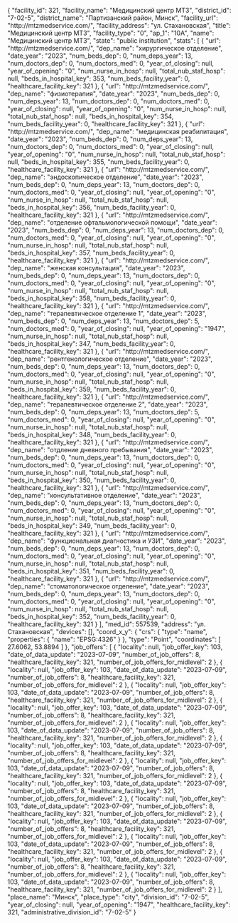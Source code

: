 {
    "facility_id": 321,
    "facility_name": "Медицинский центр МТЗ",
    "district_id": "7-02-5",
    "district_name": "Партизанский район, Минск",
    "facility_url": "http:\/\/mtzmedservice.com\/",
    "facility_address": "ул. Стахановская",
    "title": "Медицинский центр МТЗ",
    "facility_type": "0",
    "ap_1": "10А",
    "name": "Медицинский центр МТЗ",
    "state": "public institution",
    "stats": [
        {
            "url": "http:\/\/mtzmedservice.com\/",
            "dep_name": "хирургическое отделение",
            "date_year": "2023",
            "num_beds_dep": 0,
            "num_deps_year": 13,
            "num_doctors_dep": 0,
            "num_doctors_med": 0,
            "year_of_closing": null,
            "year_of_opening": "0",
            "num_nurse_in_hosp": null,
            "total_nub_staf_hosp": null,
            "beds_in_hospital_key": 353,
            "num_beds_facility_year": 0,
            "healthcare_facility_key": 321
        },
        {
            "url": "http:\/\/mtzmedservice.com\/",
            "dep_name": "физиотерапия",
            "date_year": "2023",
            "num_beds_dep": 0,
            "num_deps_year": 13,
            "num_doctors_dep": 0,
            "num_doctors_med": 0,
            "year_of_closing": null,
            "year_of_opening": "0",
            "num_nurse_in_hosp": null,
            "total_nub_staf_hosp": null,
            "beds_in_hospital_key": 354,
            "num_beds_facility_year": 0,
            "healthcare_facility_key": 321
        },
        {
            "url": "http:\/\/mtzmedservice.com\/",
            "dep_name": "медицинская реабилитация",
            "date_year": "2023",
            "num_beds_dep": 0,
            "num_deps_year": 13,
            "num_doctors_dep": 0,
            "num_doctors_med": 0,
            "year_of_closing": null,
            "year_of_opening": "0",
            "num_nurse_in_hosp": null,
            "total_nub_staf_hosp": null,
            "beds_in_hospital_key": 355,
            "num_beds_facility_year": 0,
            "healthcare_facility_key": 321
        },
        {
            "url": "http:\/\/mtzmedservice.com\/",
            "dep_name": "эндоскопическое отделение",
            "date_year": "2023",
            "num_beds_dep": 0,
            "num_deps_year": 13,
            "num_doctors_dep": 0,
            "num_doctors_med": 0,
            "year_of_closing": null,
            "year_of_opening": "0",
            "num_nurse_in_hosp": null,
            "total_nub_staf_hosp": null,
            "beds_in_hospital_key": 356,
            "num_beds_facility_year": 0,
            "healthcare_facility_key": 321
        },
        {
            "url": "http:\/\/mtzmedservice.com\/",
            "dep_name": "отделение офтальмологической помощи",
            "date_year": "2023",
            "num_beds_dep": 0,
            "num_deps_year": 13,
            "num_doctors_dep": 0,
            "num_doctors_med": 0,
            "year_of_closing": null,
            "year_of_opening": "0",
            "num_nurse_in_hosp": null,
            "total_nub_staf_hosp": null,
            "beds_in_hospital_key": 357,
            "num_beds_facility_year": 0,
            "healthcare_facility_key": 321
        },
        {
            "url": "http:\/\/mtzmedservice.com\/",
            "dep_name": "женская консультация",
            "date_year": "2023",
            "num_beds_dep": 0,
            "num_deps_year": 13,
            "num_doctors_dep": 0,
            "num_doctors_med": 0,
            "year_of_closing": null,
            "year_of_opening": "0",
            "num_nurse_in_hosp": null,
            "total_nub_staf_hosp": null,
            "beds_in_hospital_key": 358,
            "num_beds_facility_year": 0,
            "healthcare_facility_key": 321
        },
        {
            "url": "http:\/\/mtzmedservice.com\/",
            "dep_name": "терапевтическое отделение 1",
            "date_year": "2023",
            "num_beds_dep": 0,
            "num_deps_year": 13,
            "num_doctors_dep": 5,
            "num_doctors_med": 0,
            "year_of_closing": null,
            "year_of_opening": "1947",
            "num_nurse_in_hosp": null,
            "total_nub_staf_hosp": null,
            "beds_in_hospital_key": 347,
            "num_beds_facility_year": 0,
            "healthcare_facility_key": 321
        },
        {
            "url": "http:\/\/mtzmedservice.com\/",
            "dep_name": "рентгенологическое отделение",
            "date_year": "2023",
            "num_beds_dep": 0,
            "num_deps_year": 13,
            "num_doctors_dep": 0,
            "num_doctors_med": 0,
            "year_of_closing": null,
            "year_of_opening": "0",
            "num_nurse_in_hosp": null,
            "total_nub_staf_hosp": null,
            "beds_in_hospital_key": 359,
            "num_beds_facility_year": 0,
            "healthcare_facility_key": 321
        },
        {
            "url": "http:\/\/mtzmedservice.com\/",
            "dep_name": "терапевтическое отделение 2",
            "date_year": "2023",
            "num_beds_dep": 0,
            "num_deps_year": 13,
            "num_doctors_dep": 5,
            "num_doctors_med": 0,
            "year_of_closing": null,
            "year_of_opening": "0",
            "num_nurse_in_hosp": null,
            "total_nub_staf_hosp": null,
            "beds_in_hospital_key": 348,
            "num_beds_facility_year": 0,
            "healthcare_facility_key": 321
        },
        {
            "url": "http:\/\/mtzmedservice.com\/",
            "dep_name": "отдление дневного пребывания",
            "date_year": "2023",
            "num_beds_dep": 0,
            "num_deps_year": 13,
            "num_doctors_dep": 0,
            "num_doctors_med": 0,
            "year_of_closing": null,
            "year_of_opening": "0",
            "num_nurse_in_hosp": null,
            "total_nub_staf_hosp": null,
            "beds_in_hospital_key": 350,
            "num_beds_facility_year": 0,
            "healthcare_facility_key": 321
        },
        {
            "url": "http:\/\/mtzmedservice.com\/",
            "dep_name": "консультативное отделение",
            "date_year": "2023",
            "num_beds_dep": 0,
            "num_deps_year": 13,
            "num_doctors_dep": 0,
            "num_doctors_med": 0,
            "year_of_closing": null,
            "year_of_opening": "0",
            "num_nurse_in_hosp": null,
            "total_nub_staf_hosp": null,
            "beds_in_hospital_key": 349,
            "num_beds_facility_year": 0,
            "healthcare_facility_key": 321
        },
        {
            "url": "http:\/\/mtzmedservice.com\/",
            "dep_name": "функциональная диагностика и УЗИ",
            "date_year": "2023",
            "num_beds_dep": 0,
            "num_deps_year": 13,
            "num_doctors_dep": 0,
            "num_doctors_med": 0,
            "year_of_closing": null,
            "year_of_opening": "0",
            "num_nurse_in_hosp": null,
            "total_nub_staf_hosp": null,
            "beds_in_hospital_key": 351,
            "num_beds_facility_year": 0,
            "healthcare_facility_key": 321
        },
        {
            "url": "http:\/\/mtzmedservice.com\/",
            "dep_name": "стоматологическое отделение",
            "date_year": "2023",
            "num_beds_dep": 0,
            "num_deps_year": 13,
            "num_doctors_dep": 0,
            "num_doctors_med": 0,
            "year_of_closing": null,
            "year_of_opening": "0",
            "num_nurse_in_hosp": null,
            "total_nub_staf_hosp": null,
            "beds_in_hospital_key": 352,
            "num_beds_facility_year": 0,
            "healthcare_facility_key": 321
        }
    ],
    "med_id": 557539,
    "address": "ул. Стахановская",
    "devices": [],
    "coord_x_y": {
        "crs": {
            "type": "name",
            "properties": {
                "name": "EPSG:4326"
            }
        },
        "type": "Point",
        "coordinates": [
            27.6062,
            53.8894
        ]
    },
    "job_offers": [
        {
            "locality": null,
            "job_offer_key": 103,
            "date_of_data_update": "2023-07-09",
            "number_of_job_offers": 8,
            "healthcare_facility_key": 321,
            "number_of_job_offers_for_midlevel": 2
        },
        {
            "locality": null,
            "job_offer_key": 103,
            "date_of_data_update": "2023-07-09",
            "number_of_job_offers": 8,
            "healthcare_facility_key": 321,
            "number_of_job_offers_for_midlevel": 2
        },
        {
            "locality": null,
            "job_offer_key": 103,
            "date_of_data_update": "2023-07-09",
            "number_of_job_offers": 8,
            "healthcare_facility_key": 321,
            "number_of_job_offers_for_midlevel": 2
        },
        {
            "locality": null,
            "job_offer_key": 103,
            "date_of_data_update": "2023-07-09",
            "number_of_job_offers": 8,
            "healthcare_facility_key": 321,
            "number_of_job_offers_for_midlevel": 2
        },
        {
            "locality": null,
            "job_offer_key": 103,
            "date_of_data_update": "2023-07-09",
            "number_of_job_offers": 8,
            "healthcare_facility_key": 321,
            "number_of_job_offers_for_midlevel": 2
        },
        {
            "locality": null,
            "job_offer_key": 103,
            "date_of_data_update": "2023-07-09",
            "number_of_job_offers": 8,
            "healthcare_facility_key": 321,
            "number_of_job_offers_for_midlevel": 2
        },
        {
            "locality": null,
            "job_offer_key": 103,
            "date_of_data_update": "2023-07-09",
            "number_of_job_offers": 8,
            "healthcare_facility_key": 321,
            "number_of_job_offers_for_midlevel": 2
        },
        {
            "locality": null,
            "job_offer_key": 103,
            "date_of_data_update": "2023-07-09",
            "number_of_job_offers": 8,
            "healthcare_facility_key": 321,
            "number_of_job_offers_for_midlevel": 2
        },
        {
            "locality": null,
            "job_offer_key": 103,
            "date_of_data_update": "2023-07-09",
            "number_of_job_offers": 8,
            "healthcare_facility_key": 321,
            "number_of_job_offers_for_midlevel": 2
        },
        {
            "locality": null,
            "job_offer_key": 103,
            "date_of_data_update": "2023-07-09",
            "number_of_job_offers": 8,
            "healthcare_facility_key": 321,
            "number_of_job_offers_for_midlevel": 2
        },
        {
            "locality": null,
            "job_offer_key": 103,
            "date_of_data_update": "2023-07-09",
            "number_of_job_offers": 8,
            "healthcare_facility_key": 321,
            "number_of_job_offers_for_midlevel": 2
        },
        {
            "locality": null,
            "job_offer_key": 103,
            "date_of_data_update": "2023-07-09",
            "number_of_job_offers": 8,
            "healthcare_facility_key": 321,
            "number_of_job_offers_for_midlevel": 2
        },
        {
            "locality": null,
            "job_offer_key": 103,
            "date_of_data_update": "2023-07-09",
            "number_of_job_offers": 8,
            "healthcare_facility_key": 321,
            "number_of_job_offers_for_midlevel": 2
        }
    ],
    "place_name": "Минск",
    "place_type": "city",
    "division_id": "7-02-5",
    "year_of_closing": null,
    "year_of_opening": "1947",
    "healthcare_facility_key": 321,
    "administrative_division_id": "7-02-5"
}